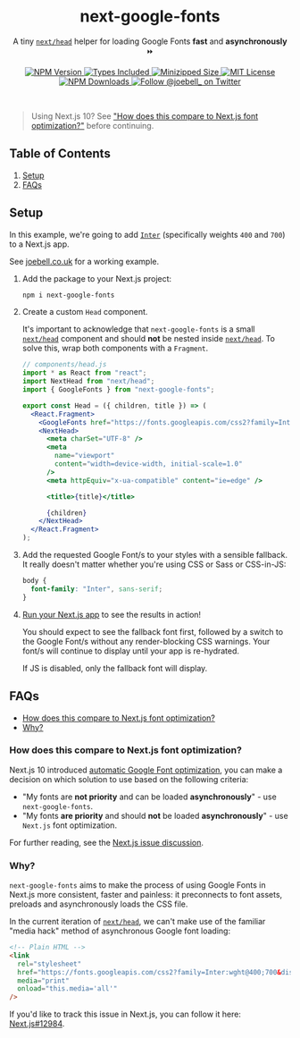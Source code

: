 <h1 align="center">next-google-fonts</h1>

<p align="center">
  A tiny <a href="https://nextjs.org/docs/api-reference/next/head"><code>next/head</code></a> helper for loading Google Fonts <strong>fast</strong> and <strong>asynchronously</strong> ⏩
</p>

<p align="center">
  <a href="https://www.npmjs.com/package/next-google-fonts">
    <img alt="NPM Version" src="https://badgen.net/npm/v/next-google-fonts" />
  </a>
  <a href="https://www.npmjs.com/package/next-google-fonts">
    <img alt="Types Included" src="https://badgen.net/npm/types/next-google-fonts" />
  </a>
  <a href="https://bundlephobia.com/result?p=next-google-fonts">
    <img alt="Minizipped Size" src="https://badgen.net/bundlephobia/minzip/next-google-fonts" />
  </a>
  <a href="https://github.com/joe-bell/next-google-fonts/blob/main/LICENSE">
    <img alt="MIT License" src="https://badgen.net/github/license/joe-bell/next-google-fonts" />
  </a>
  <a href="https://www.npmjs.com/package/next-google-fonts">
    <img alt="NPM Downloads" src="https://badgen.net/npm/dm/next-google-fonts" />
  </a>
  <a href="https://twitter.com/joebell_">
    <img alt="Follow @joebell_ on Twitter" src="https://img.shields.io/twitter/follow/joebell_.svg?style=social&label=Follow" />
  </a>
</p>

<br/>

> Using Next.js 10? See ["How does this compare to Next.js font optimization?"](#how-does-this-compare-to-nextjs-font-optimization) before continuing.

## Table of Contents

1. [Setup](#setup)
2. [FAQs](#faqs)

## Setup

In this example, we're going to add [`Inter`](https://fonts.google.com/specimen/Inter) (specifically weights `400` and `700`) to a Next.js app.

See [joebell.co.uk](https://joebell.co.uk) for a working example.

1. Add the package to your Next.js project:

   ```sh
   npm i next-google-fonts
   ```

2. Create a custom `Head` component.

   It's important to acknowledge that `next-google-fonts` is a small [`next/head`][next/head] component and should **not** be nested inside [`next/head`][next/head]. To solve this, wrap both components with a `Fragment`.

   ```jsx
   // components/head.js
   import * as React from "react";
   import NextHead from "next/head";
   import { GoogleFonts } from "next-google-fonts";

   export const Head = ({ children, title }) => (
     <React.Fragment>
       <GoogleFonts href="https://fonts.googleapis.com/css2?family=Inter:wght@400;700&display=swap" />
       <NextHead>
         <meta charSet="UTF-8" />
         <meta
           name="viewport"
           content="width=device-width, initial-scale=1.0"
         />
         <meta httpEquiv="x-ua-compatible" content="ie=edge" />

         <title>{title}</title>

         {children}
       </NextHead>
     </React.Fragment>
   );
   ```

3. Add the requested Google Font/s to your styles with a sensible fallback.
   It really doesn't matter whether you're using CSS or Sass or CSS-in-JS:

   ```css
   body {
     font-family: "Inter", sans-serif;
   }
   ```

4. [Run your Next.js app](https://nextjs.org/docs/api-reference/cli#build) to see the results in action!

   You should expect to see the fallback font first, followed by a switch to the Google Font/s without any render-blocking CSS warnings. Your font/s will continue to display until your app is re-hydrated.

   If JS is disabled, only the fallback font will display.

## FAQs

- [How does this compare to Next.js font optimization?](#how-does-this-compare-to-nextjs-font-optimization)
- [Why?](#why)

### How does this compare to Next.js font optimization?

Next.js 10 introduced [automatic Google Font optimization](https://github.com/vercel/next.js/pull/14746), you can make a decision on which solution to use based on the following criteria:

- "My fonts are **not priority** and can be loaded **asynchronously**" - use `next-google-fonts`.
- "My fonts **are priority** and should **not** be loaded **asynchronously**" - use `Next.js` font optimization.

For further reading, see the [Next.js issue discussion](https://github.com/vercel/next.js/issues/16065).

### Why?

`next-google-fonts` aims to make the process of using Google Fonts in Next.js more consistent, faster and painless: it preconnects to font assets, preloads and asynchronously loads the CSS file.

In the current iteration of [`next/head`][next/head], we can't make use of the familiar "media hack" method of asynchronous Google font loading:

```html
<!-- Plain HTML -->
<link
  rel="stylesheet"
  href="https://fonts.googleapis.com/css2?family=Inter:wght@400;700&display=swap"
  media="print"
  onload="this.media='all'"
/>
```

If you'd like to track this issue in Next.js, you can follow it here: [Next.js#12984](https://github.com/zeit/next.js/issues/12984).

[next/head]: https://nextjs.org/docs/api-reference/next/head
